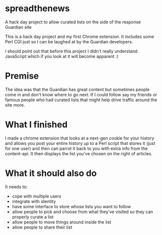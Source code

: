 spreadthenews
=============

A hack day project to allow curated lists on the side of the response Guardian site

This is a hack day project and my first Chrome extension.
It includes some Perl CGI just so I can be laughed at by the Guardian developers.

I should point out that before this project I didn't really understand JavaScript which if you look at it will become apparent :)

Premise
=======

The idea was that the Guardian has great content but sometimes people come in and don't know where to go next.
If I could follow say my friends or famous people who had curated lists that might help drive traffic around the site more.

What I finished
===============

I made a chrome extension that looks at a next-gen cookie for your history and allows you post your entire history up to a Perl script that stores it (just for one user) and then can parrot it back to you with extra info from the content-api.
It then displays the list you've chosen on the right of articles.

What it should also do
======================

It needs to:

 * cope with multiple users
 * integrate with identity
 * have some interface to store whose lists you want to follow
 * allow people to pick and choose from what they've visited so they can properly curate a list
 * allow people to move things around inside the list
 * allow people to share their list
 

